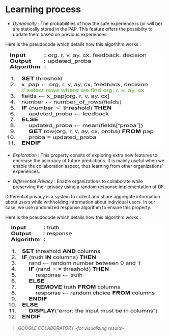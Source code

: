 # Learning process

* _Dynamicity_ : The probabilities of how the safe experience is (or will be) are statically stored in the PAP. This feature offers the possibilty to update them based on previous experiences.

Here is the pseudocode which details how this algorithm works :

<img src="../images/dynamicpseudo.PNG" width="500" height="300">

* _Exploration_ : This property consits of exploring extra new features to encrease the accuracy of future predictions. It is mainly useful when we enable the collaboration aspect, thus learning from other organizations' experiences.

* _Differential Privacy_ : Enable organizations to collaborate while preserving their privacy using a random response implementation of DF.

Differential privacy is a system to collect and share aggregate information about users while withholding information about individual users. In our case, we use randomized response algorithm to ensure this property.

Here is the pseudocode which details how this algorithm works :

<img src="../images/randompseudo.PNG" width="500" height="300">

> _GOOGLE COLABORATORY -for visualizing results-_
